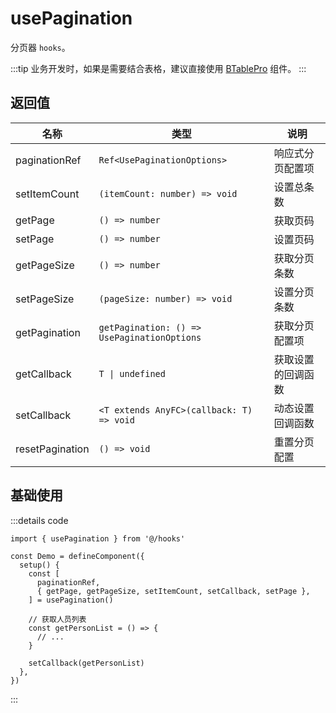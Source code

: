 # usePagination

分页器 `hooks`。

:::tip
业务开发时，如果是需要结合表格，建议直接使用 [BTablePro](/docs/components/business/b-table-pro.html) 组件。
:::

## 返回值

| 名称            | 类型                                        | 说明               |
| --------------- | ------------------------------------------- | ------------------ |
| paginationRef   | `Ref<UsePaginationOptions>`                 | 响应式分页配置项   |
| setItemCount    | `(itemCount: number) => void`               | 设置总条数         |
| getPage         | `() => number`                              | 获取页码           |
| setPage         | `() => number`                              | 设置页码           |
| getPageSize     | `() => number`                              | 获取分页条数       |
| setPageSize     | `(pageSize: number) => void`                | 设置分页条数       |
| getPagination   | `getPagination: () => UsePaginationOptions` | 获取分页配置项     |
| getCallback     | `T \| undefined`                            | 获取设置的回调函数 |
| setCallback     | `<T extends AnyFC>(callback: T) => void`    | 动态设置回调函数   |
| resetPagination | `() => void`                                | 重置分页配置       |

## 基础使用

:::details code

```tsx
import { usePagination } from '@/hooks'

const Demo = defineComponent({
  setup() {
    const [
      paginationRef,
      { getPage, getPageSize, setItemCount, setCallback, setPage },
    ] = usePagination()

    // 获取人员列表
    const getPersonList = () => {
      // ...
    }

    setCallback(getPersonList)
  },
})
```

:::
